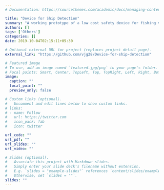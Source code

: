 ```yaml
---
# Documentation: https://sourcethemes.com/academic/docs/managing-content/

title: "Device for Ship Detection"
summary: "A working prototype of a low cost safety device for fishing vessels"
authors: []
tags: ['Others']
categories: []
date: 2019-10-04T02:15:11+05:30

# Optional external URL for project (replaces project detail page).
external_link: "https://github.com/vjg28/Device-for-ship-detection"

# Featured image
# To use, add an image named `featured.jpg/png` to your page's folder.
# Focal points: Smart, Center, TopLeft, Top, TopRight, Left, Right, BottomLeft, Bottom, BottomRight.
image:
  caption: ""
  focal_point: ""
  preview_only: false

# Custom links (optional).
#   Uncomment and edit lines below to show custom links.
# links:
# - name: Follow
#   url: https://twitter.com
#   icon_pack: fab
#   icon: twitter

url_code: ""
url_pdf: ""
url_slides: ""
url_video: ""

# Slides (optional).
#   Associate this project with Markdown slides.
#   Simply enter your slide deck's filename without extension.
#   E.g. `slides = "example-slides"` references `content/slides/example-slides.md`.
#   Otherwise, set `slides = ""`.
slides: ""
---
```

